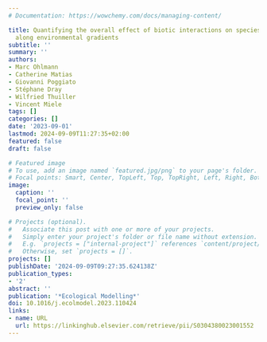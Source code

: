 ```yaml
---
# Documentation: https://wowchemy.com/docs/managing-content/

title: Quantifying the overall effect of biotic interactions on species distributions
  along environmental gradients
subtitle: ''
summary: ''
authors:
- Marc Ohlmann
- Catherine Matias
- Giovanni Poggiato
- Stéphane Dray
- Wilfried Thuiller
- Vincent Miele
tags: []
categories: []
date: '2023-09-01'
lastmod: 2024-09-09T11:27:35+02:00
featured: false
draft: false

# Featured image
# To use, add an image named `featured.jpg/png` to your page's folder.
# Focal points: Smart, Center, TopLeft, Top, TopRight, Left, Right, BottomLeft, Bottom, BottomRight.
image:
  caption: ''
  focal_point: ''
  preview_only: false

# Projects (optional).
#   Associate this post with one or more of your projects.
#   Simply enter your project's folder or file name without extension.
#   E.g. `projects = ["internal-project"]` references `content/project/deep-learning/index.md`.
#   Otherwise, set `projects = []`.
projects: []
publishDate: '2024-09-09T09:27:35.624138Z'
publication_types:
- '2'
abstract: ''
publication: '*Ecological Modelling*'
doi: 10.1016/j.ecolmodel.2023.110424
links:
- name: URL
  url: https://linkinghub.elsevier.com/retrieve/pii/S0304380023001552
---
```

